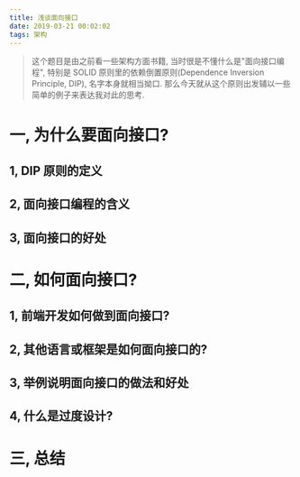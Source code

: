 ```yaml
---
title: 浅谈面向接口
date: 2019-03-21 00:02:02
tags: 架构
---
```


> 这个题目是由之前看一些架构方面书籍, 当时很是不懂什么是"面向接口编程", 特别是 SOLID 原则里的依赖倒置原则(Dependence Inversion Principle, DIP), 名字本身就相当拗口. 那么今天就从这个原则出发辅以一些简单的例子来表达我对此的思考.

# 一, 为什么要面向接口?

## 1, DIP 原则的定义

## 2, 面向接口编程的含义

## 3, 面向接口的好处

# 二, 如何面向接口?

## 1, 前端开发如何做到面向接口?

## 2, 其他语言或框架是如何面向接口的?

## 3, 举例说明面向接口的做法和好处

## 4, 什么是过度设计?

# 三, 总结
